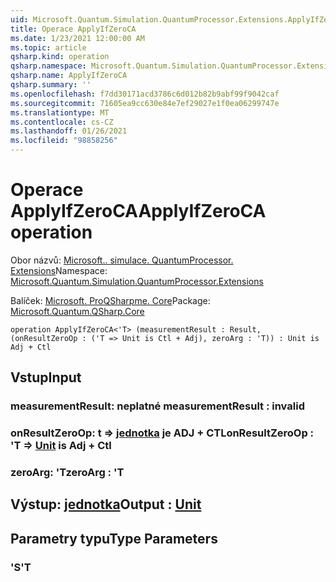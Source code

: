 ```yaml
---
uid: Microsoft.Quantum.Simulation.QuantumProcessor.Extensions.ApplyIfZeroCA
title: Operace ApplyIfZeroCA
ms.date: 1/23/2021 12:00:00 AM
ms.topic: article
qsharp.kind: operation
qsharp.namespace: Microsoft.Quantum.Simulation.QuantumProcessor.Extensions
qsharp.name: ApplyIfZeroCA
qsharp.summary: ''
ms.openlocfilehash: f7dd30171acd3786c6d012b82b9abf99f9042caf
ms.sourcegitcommit: 71605ea9cc630e84e7ef29027e1f0ea06299747e
ms.translationtype: MT
ms.contentlocale: cs-CZ
ms.lasthandoff: 01/26/2021
ms.locfileid: "98858256"
---
```

# <a name="applyifzeroca-operation"></a><span data-ttu-id="01979-102">Operace ApplyIfZeroCA</span><span class="sxs-lookup"><span data-stu-id="01979-102">ApplyIfZeroCA operation</span></span>

<span data-ttu-id="01979-103">Obor názvů: [Microsoft.. simulace. QuantumProcessor. Extensions](xref:Microsoft.Quantum.Simulation.QuantumProcessor.Extensions)</span><span class="sxs-lookup"><span data-stu-id="01979-103">Namespace: [Microsoft.Quantum.Simulation.QuantumProcessor.Extensions](xref:Microsoft.Quantum.Simulation.QuantumProcessor.Extensions)</span></span>

<span data-ttu-id="01979-104">Balíček: [Microsoft. ProQSharpme. Core](https://nuget.org/packages/Microsoft.Quantum.QSharp.Core)</span><span class="sxs-lookup"><span data-stu-id="01979-104">Package: [Microsoft.Quantum.QSharp.Core](https://nuget.org/packages/Microsoft.Quantum.QSharp.Core)</span></span>




```qsharp
operation ApplyIfZeroCA<'T> (measurementResult : Result, (onResultZeroOp : ('T => Unit is Ctl + Adj), zeroArg : 'T)) : Unit is Adj + Ctl
```


## <a name="input"></a><span data-ttu-id="01979-105">Vstup</span><span class="sxs-lookup"><span data-stu-id="01979-105">Input</span></span>

### <a name="measurementresult--__invalidresult__"></a><span data-ttu-id="01979-106">measurementResult: __neplatné <Result>__</span><span class="sxs-lookup"><span data-stu-id="01979-106">measurementResult : __invalid<Result>__</span></span>




### <a name="onresultzeroop--t--unit--is-adj--ctl"></a><span data-ttu-id="01979-107">onResultZeroOp: t => [jednotka](xref:microsoft.quantum.lang-ref.unit)  je ADJ + CTL</span><span class="sxs-lookup"><span data-stu-id="01979-107">onResultZeroOp : 'T => [Unit](xref:microsoft.quantum.lang-ref.unit)  is Adj + Ctl</span></span>




### <a name="zeroarg--t"></a><span data-ttu-id="01979-108">zeroArg: 'T</span><span class="sxs-lookup"><span data-stu-id="01979-108">zeroArg : 'T</span></span>





## <a name="output--unit"></a><span data-ttu-id="01979-109">Výstup: [jednotka](xref:microsoft.quantum.lang-ref.unit)</span><span class="sxs-lookup"><span data-stu-id="01979-109">Output : [Unit](xref:microsoft.quantum.lang-ref.unit)</span></span>



## <a name="type-parameters"></a><span data-ttu-id="01979-110">Parametry typu</span><span class="sxs-lookup"><span data-stu-id="01979-110">Type Parameters</span></span>

### <a name="t"></a><span data-ttu-id="01979-111">'S</span><span class="sxs-lookup"><span data-stu-id="01979-111">'T</span></span>

